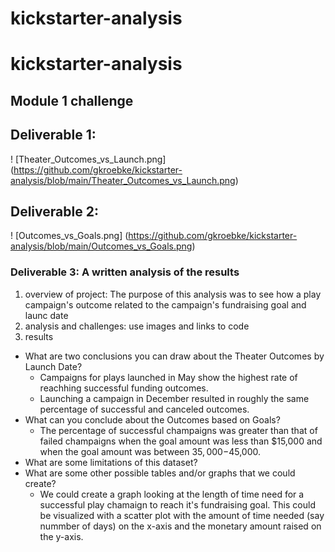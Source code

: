 # kickstarter-analysis
# kickstarter-analysis
## Module 1 challenge
## Deliverable 1:
! [Theater_Outcomes_vs_Launch.png] (https://github.com/gkroebke/kickstarter-analysis/blob/main/Theater_Outcomes_vs_Launch.png)
## Deliverable 2:
! [Outcomes_vs_Goals.png] (https://github.com/gkroebke/kickstarter-analysis/blob/main/Outcomes_vs_Goals.png)
### Deliverable 3: A written analysis of the results
1. overview of project: The purpose of this analysis was to see how a play campaign's outcome related to the campaign's fundraising goal and launc date
2. analysis and challenges: use images and links to code
3. results
- What are two conclusions you can draw about the Theater Outcomes by Launch Date?
	- Campaigns for plays launched in May show the highest rate of reachhing successful funding outcomes.
	- Launching a campaign in December resulted in roughly the same percentage of successful and canceled outcomes.
- What can you conclude about the Outcomes based on Goals?
	- The percentage of successful champaigns was greater than that of failed champaigns when the goal amount was less than $15,000 and when the goal amount was between $35,000-$45,000.
- What are some limitations of this dataset?
- What are some other possible tables and/or graphs that we could create?
	- We could create a graph looking at the length of time need for a successful play chamaign to reach it's fundraising goal. This could be visualized with a scatter plot with the amount of time needed (say nummber of days) on the x-axis and the monetary amount raised on the y-axis.

